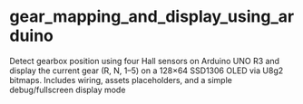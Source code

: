 # gear_mapping_and_display_using_arduino
Detect gearbox position using four Hall sensors on Arduino UNO R3 and display the current gear (R, N, 1–5) on a 128×64 SSD1306 OLED via U8g2 bitmaps. Includes wiring, assets placeholders, and a simple debug/fullscreen display mode
